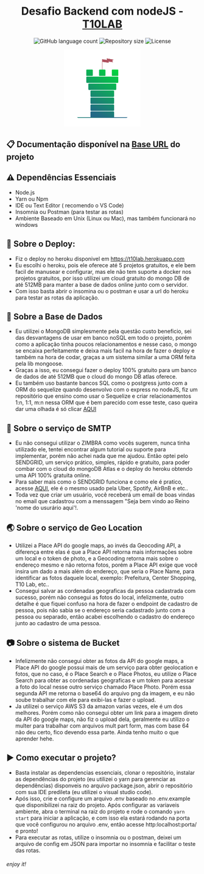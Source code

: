 <h1 align="center"> Desafio Backend com nodeJS - <a href="https://t10lab.com">T10LAB</a> </h1>

<p align="center">
  <img alt="GitHub language count" src="https://img.shields.io/github/languages/count/gabrielmaximo/t10lab-challenge.svg">

  <img alt="Repository size" src="https://img.shields.io/github/repo-size/gabrielmaximo/t10lab-challenge.svg">

  <img alt="License" src="https://img.shields.io/badge/license-MIT-brightgreen">
</p>

<p align="center">
  <img alt="Frontend" src=".github/t10lab.png" width="40%">
</p>

## :clipboard: Documentação disponível na [Base URL](https://t10lab.herokuapp.com/#addresses-update-address-put) do projeto

## :warning: Dependências Essenciais
* Node.js 
* Yarn ou Npm
* IDE ou Text Editor ( recomendo o VS Code)
* Insomnia ou Postman (para testar as rotas)
* Ambiente Baseado em Unix (Linux ou Mac), mas também funcionará no windows

## :electric_plug: Sobre o Deploy:
* Fiz o deploy no heroku disponivel em https://t10lab.herokuapp.com
* Eu escolhi o heroku, pois ele oferece até 5 projetos gratuitos, e ele  bem facil de manusear e configurar, mas ele não tem suporte a docker nos projetos gratuitos, por isso utilizei um cloud gratuito do mongo DB de até 512MB para manter a base de dados online junto com o servidor.
* Com isso basta abrir o insomina ou o postman e usar a url do heroku para testar as rotas da aplicação.

## :floppy_disk: Sobre a Base de Dados
* Eu utilizei o MongoDB simplesmente pela questão custo beneficio, sei das desvantagens de usar em banco noSQL em todo o projeto, porém como a aplicação tinha poucos relacionamentos e nesse caso, o mongo se encaixa perfeitamente e deixa mais facil na hora de fazer o deploy e também na hora de codar, graças a um sistema similar a uma ORM feita pela lib mongoose.
* Graças a isso, eu consegui fazer o deploy 100% gratuito para um banco de dados de até 512MB que o cloud do mongo DB atlas oferece.
* Eu também uso bastante bancos SQL como o postgress junto com a ORM do sequelize quando desenvolvo com o express no nodeJS, fiz um repositório que ensino como usar o Sequelize e criar relacionamentos 1:n, 1:1, m:n nessa ORM que é bem parecido com esse teste, caso queira dar uma olhada é só clicar [AQUI](https://github.com/gabrielmaximo/Sequelize-ORM)

## :email: Sobre o serviço de SMTP
* Eu não consegui utilizar o ZIMBRA como vocês sugerem, nunca tinha utilizado ele, tentei encontrar algum tutorial ou suporte para implementar, porém não achei nada que me ajudou. Então optei pelo SENDGRID, um serviço prático, simples, rápido e gratuito, para poder combar com o cloud do mongoDB Atlas e o deploy do heroku obtendo uma API 100% gratuita online.
* Para saber mais como o SENDGRID funciona e como ele é pratico, acesse [AQUI](https://github.com/sendgrid/sendgrid-nodejs/tree/master/packages/mail), ele é o mesmo usado pela Uber, Spotify, AirBnB e etc..
* Toda vez que criar um usuário, você receberá um email de boas vindas no email que cadastrou com a menssagem "Seja bem vindo ao Reino 'nome do usurário aqui'!.

## :earth_asia: Sobre o serviço de Geo Location
* Utilizei a Place API do google maps, ao invés da Geocoding API, a diferença entre elas é que a Place API retorna mais informações sobre um local e o token de photo, e a Geocoding retorna mais sobre o endereço mesmo e não retorna fotos, porém a Place API exige que você insira um dado a mais além do endereço, que seria o Place Name, para identificar as fotos daquele local, exemplo: Prefeitura, Center Shopping, T10 Lab, etc..
* Consegui salvar as cordenadas geograficas da pessoa cadastrada com sucesso, porém não consegui as fotos do local, infelizmente, outro detalhe é que fiquei confuso na hora de fazer o endpoint de cadastro de pessoa, pois não sabia se o endereço seria cadastrado junto com a pessoa ou separado, então acabei escolhendo o cadastro do endereço junto ao cadastro de uma pessoa.

## :camera: Sobre o sistema de Bucket
* Infelizmente não consegui obter as fotos da API do google maps, a Place API do google possui mais de um serviço para obter geolocation e fotos, que no caso, é o Place Search e o Place Photos, eu utilize o Place Search para obter as cordenadas geograficas e um token para acessar a foto do local nesse outro serviço chamado Place Photo. Porém essa segunda API me retorna o base64 do arquivo png da imagem, e eu não soube trabalhar com ele para exibi-las e fazer o upload.
* Ja utilizei o serviço AWS S3 da amazon varias vezes, ele é um dos melhores. Porém como não consegui obter um link para a imagem direto da API do google maps, não fiz o upload dela, geralmente eu utilizo o multer para trabalhar com arquivos mult part form, mas com base 64 não deu certo, fico devendo essa parte. Ainda tenho muito o que aprender hehe.

## :arrow_forward: Como executar o projeto?
* Basta instalar as dependencias essenciais, clonar o repositório, instalar as dependências do projeto (eu utilizei o yarn para gerenciar as dependências) disponveis no arquivo package.json, abrir o repositório com sua IDE predileta (eu utilizei o visual studio code).
* Após isso, crie e configure um arquivo .env baseado no .env.example que disponibilizei na raiz do projeto. Após configurar as variaveis ambiente, abra o terminal na raiz do projeto e rode o comando ```yarn start```  para iniciar a aplicação, e com isso ela estará rodando na porta que você configurou no arquivo .env, então acesse http:localhost:porta/ e pronto!
* Para executar as rotas, utilize o insomnia ou o postman, deixei um arquivo de config em JSON para importar no insomnia e facilitar o teste das rotas.

###### enjoy it!
